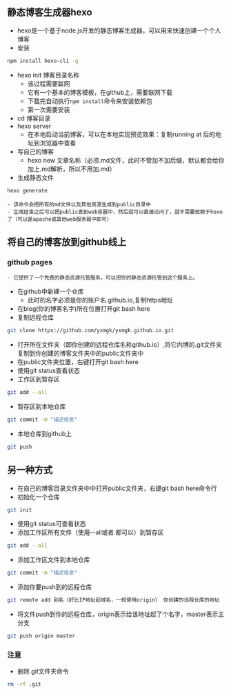 ## 静态博客生成器hexo
+ hexo是一个基于node.js开发的静态博客生成器，可以用来快速创建一个个人博客
+ 安装 
```bash
npm install hexo-cli -g
```
+ hexo init 博客目录名称
	- 该过程需要联网
	- 它有一个基本的博客模板，在github上，需要联网下载
	- 下载完自动执行`npm install`命令来安装依赖包
	- 第一次需要安装
+ cd 博客目录
+ hexo server
	- 在本地启动当前博客，可以在本地实现预览效果：复制running at 后的地址到浏览器中查看
+ 写自己的博客
	- hexo new 文章名称（必须.md文件，此时不管加不加后缀，默认都会给你加上.md解析，所以不用加.md）
+ 生成静态文件
```bash
hexo generate
```
	- 该命令会把所有的md文件以及其他资源生成到public目录中
	- 生成结束之后可以把public丢到web容器中，然后就可以直接访问了，就不需要依赖于hexo了（可以是apache或其他web服务器中即可）

## 将自己的博客放到github线上
### github pages
	- 它提供了一个免费的静态资源托管服务，可以把你的静态资源托管到这个服务上。
+ 在github中新建一个仓库
	- 此时的名字必须是你的账户名.github.io,复制https地址
+ 在blog(你的博客名字)所在位置打开git bash here
+ 复制远程仓库
```bash
git clone https://github.com/yxmgk/yxmgk.github.io.git
```
+ 打开所在文件夹（即你创建的远程仓库名称github.io）,将它内博的.git文件夹复制到你创建的博客文件夹中的public文件夹中
+ 在public文件夹位置，右键打开git bash here
+ 使用git status查看状态
+ 工作区到暂存区
```bash
git add --all
```
+ 暂存区到本地仓库
```bash
git commit -m "描述信息"
```
+ 本地仓库到github上
```bash
git push
```
## 另一种方式
+ 在自己的博客目录文件夹中中打开public文件夹，右键git bash here命令行
+ 初始化一个仓库
```bash
git init
```
+ 使用git status可查看状态
+ 添加工作区所有文件（使用--all或者.都可以）到暂存区
```bash
git add --all
```
+ 添加工作区文件到本地仓库
```bash
git commit -m "描述信息"
```
+ 添加你要push到的远程仓库
```bash
git remote add 别名（好比IP地址起域名，一般使用origin） 你创建的远程仓库的地址
```
+ 将文件push到你的远程仓库，origin表示给该地址起了个名字，master表示主分支
```bash
git push origin master
```

### 注意
+ 删除.git文件夹命令
```bash
rm -rf .git
```